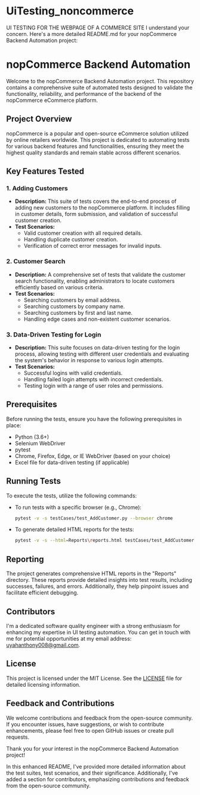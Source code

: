 # UiTesting_noncommerce
UI TESTING FOR THE WEBPAGE OF A COMMERCE SITE
I understand your concern. Here's a more detailed README.md for your nopCommerce Backend Automation project:

# nopCommerce Backend Automation

Welcome to the nopCommerce Backend Automation project. This repository contains a comprehensive suite of automated tests designed to validate the functionality, reliability, and performance of the backend of the nopCommerce eCommerce platform.

## Project Overview

nopCommerce is a popular and open-source eCommerce solution utilized by online retailers worldwide. This project is dedicated to automating tests for various backend features and functionalities, ensuring they meet the highest quality standards and remain stable across different scenarios.

## Key Features Tested

### 1. Adding Customers

- **Description:** This suite of tests covers the end-to-end process of adding new customers to the nopCommerce platform. It includes filling in customer details, form submission, and validation of successful customer creation.
- **Test Scenarios:**
  - Valid customer creation with all required details.
  - Handling duplicate customer creation.
  - Verification of correct error messages for invalid inputs.

### 2. Customer Search

- **Description:** A comprehensive set of tests that validate the customer search functionality, enabling administrators to locate customers efficiently based on various criteria.
- **Test Scenarios:**
  - Searching customers by email address.
  - Searching customers by company name.
  - Searching customers by first and last name.
  - Handling edge cases and non-existent customer scenarios.

### 3. Data-Driven Testing for Login

- **Description:** This suite focuses on data-driven testing for the login process, allowing testing with different user credentials and evaluating the system's behavior in response to various login attempts.
- **Test Scenarios:**
  - Successful logins with valid credentials.
  - Handling failed login attempts with incorrect credentials.
  - Testing login with a range of user roles and permissions.

## Prerequisites

Before running the tests, ensure you have the following prerequisites in place:

- Python (3.6+)
- Selenium WebDriver
- pytest
- Chrome, Firefox, Edge, or IE WebDriver (based on your choice)
- Excel file for data-driven testing (if applicable)

## Running Tests

To execute the tests, utilize the following commands:

- To run tests with a specific browser (e.g., Chrome):

  ```bash
  pytest -v -s testCases/test_AddCustomer.py --browser chrome
  ```

- To generate detailed HTML reports for the tests:

  ```bash
  pytest -v -s --html=Reports\reports.html testCases/test_AddCustomer.py --browser chrome
  ```

## Reporting

The project generates comprehensive HTML reports in the "Reports" directory. These reports provide detailed insights into test results, including successes, failures, and errors. Additionally, they help pinpoint issues and facilitate efficient debugging.

## Contributors

I'm a dedicated software quality engineer with a strong enthusiasm for enhancing my expertise in UI testing automation. 
You can get in touch with me for potential opportunities at my email address: uyahanthony008@gmail.com.

## License

This project is licensed under the MIT License. See the [LICENSE](LICENSE) file for detailed licensing information.

## Feedback and Contributions

We welcome contributions and feedback from the open-source community. If you encounter issues, have suggestions, or wish to contribute enhancements, please feel free to open GitHub issues or create pull requests.

Thank you for your interest in the nopCommerce Backend Automation project!


In this enhanced README, I've provided more detailed information about the test suites, test scenarios, and their significance.
Additionally, I've added a section for contributors, emphasizing contributions and feedback from the open-source community.
